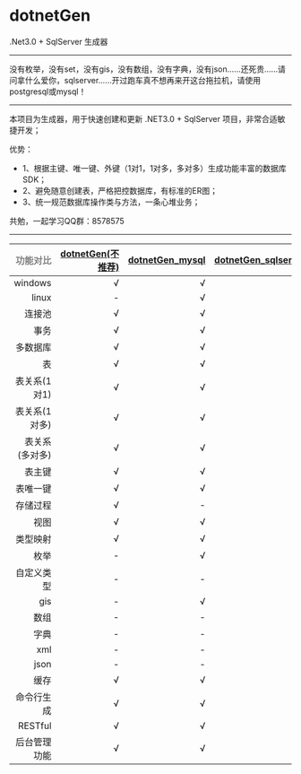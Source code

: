 ﻿# dotnetGen
.Net3.0 + SqlServer 生成器

----

没有枚举，没有set，没有gis，没有数组，没有字典，没有json……还死贵……请问拿什么爱你，sqlserver……开过跑车真不想再来开这台拖拉机，请使用postgresql或mysql！

----

本项目为生成器，用于快速创建和更新 .NET3.0 + SqlServer 项目，非常合适敏捷开发；

优势：
 * 1、根据主键、唯一键、外键（1对1，1对多，多对多）生成功能丰富的数据库 SDK；
 * 2、避免随意创建表，严格把控数据库，有标准的ER图；
 * 3、统一规范数据库操作类与方法，一条心堆业务；

共勉，一起学习QQ群：8578575

-----------------

| <font color=gray>功能对比</font> | [dotnetGen(不推荐)](https://github.com/2881099/dotnetGen) | [dotnetGen_mysql](https://github.com/2881099/dotnetGen_mysql) | [dotnetGen_sqlserver](https://github.com/2881099/dotnetGen_sqlserver) | [dotnetGen_postgresql](https://github.com/2881099/dotnetGen_postgresql) |
| ----------------: | -------------:| --------------------:| --------------: | -------------------: |
| windows            | √ | √ | √ | √ |
| linux              | - | √ | √ | √ |
| 连接池             | √ | √ | √ | √ |
| 事务               | √ | √ | √ | √ |
| 多数据库            | √ | √ | - | - |
| 表                 | √ | √ | √ | √ |
| 表关系(1对1)        | √ | √ | √ | √ |
| 表关系(1对多)       | √ | √ | √ | √ |
| 表关系(多对多)      | √ | √ | √ | √ |
| 表主键             | √ | √ | √ | √ |
| 表唯一键           | √ | √ | √ | √ |
| 存储过程           | √ | - | √ | - |
| 视图               | √ | √ | √ | √ |
| 类型映射           | √ | √ | √ | √ |
| 枚举               | - | √ | - | √ |
| 自定义类型         | - | - | - | √ |
| gis               | - | √ | - | √ |
| 数组               | - | - | - | √ |
| 字典               | - | - | - | √ |
| xml               | - | - | - | - |
| json              | - | - | - | √ |
| 缓存               | √ | √ | √ | √ |
| 命令行生成         | √ | √ | √ | √ |
| RESTful           | √ | √ | √ | √ |
| 后台管理功能       | √ | √ | √ | √ |
